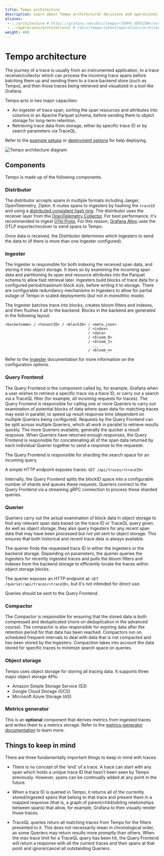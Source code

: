 ```yaml
---
title: Tempo architecture
description: Learn about Tempo architectural decisions and operational implications.
aliases:
 - ../architecture # https://grafana.com/docs/tempo/<TEMPO_VERSION>/architecture/
 - ../operations/architecture/ # /docs/tempo/latest/operations/architecture/
weight: 400
---
```


# Tempo architecture

The journey of a trace is usually from an instrumented application, to a trace receiver/collector which can process the incoming trace spans before batching them up and sending them to a trace backend store (such as Tempo), and then those traces being retrieved and visualized in a tool like Grafana.

Tempo acts in two major capacities:

* An ingester of trace span, sorting the span resources and attributes into columns in an Apache Parquet schema, before sending them to object storage for long-term retention.
* Retrieving trace data from storage, either by specific trace ID or by search parameters via TraceQL.

Refer to the [example setups](https://grafana.com/docs/tempo/<TEMPO_VERSION>/getting-started/example-demo-app/)
or [deployment options](https://grafana.com/docs/tempo/<TEMPO_VERSION>/setup/deployment/) for help deploying.

![Tempo architecture diagram](/media/docs/tempo/tempo_arch.png)

## Components

Tempo is made up of the following components.

### Distributor

The distributor accepts spans in multiple formats including Jaeger, OpenTelemetry, Zipkin. It routes spans to ingesters by hashing the `traceID` and using a [distributed consistent hash ring](http://grafana.com/docs/tempo/<TEMPO_VERSION>/operations/manage-advanced-systems/consistent_hash_ring/).
The distributor uses the receiver layer from the [OpenTelemetry Collector](https://github.com/open-telemetry/opentelemetry-collector).
For best performance, it's recommended to ingest [OTel Proto](https://github.com/open-telemetry/opentelemetry-proto).
For this reason, [Grafana Alloy](https://github.com/grafana/alloy/) uses the OTLP exporter/receiver to send spans to Tempo.

Once data is received, the Distributor determines which Ingesters to send the data to (if there is more than one Ingester configured).

### Ingester

The Ingester is responsible for both indexing the received span data, and storing it into object storage.
It does so by examining the incoming span data and partitioning its span and resource attributes into the Parquet schema to allow fast retrieval later.
Ingesters build blocks of trace data for a configured period/maximum block size, before writing it to storage.
There are configurable redundancy mechanisms in Ingesters to allow for partial outage of Tempo in scaled deployments (but not in monolithic mode).

The Ingester batches trace into blocks, creates bloom filters and indexes, and then flushes it all to the backend.
Blocks in the backend are generated in the following layout:

```
<bucketname> / <tenantID> / <blockID> / <meta.json>
                                      / <index>
                                      / <data>
                                      / <bloom_0>
                                      / <bloom_1>
                                        ...
                                      / <bloom_n>
```

Refer to the [Ingester](https://grafana.com/docs/tempo/<TEMPO_VERSION>/configuration/#ingester) documentation for more information on the configuration options.

### Query Frontend

The Query Frontend is the component called by, for example, Grafana when a user wishes to retrieve a specific trace via a trace ID, or carry out a search via a TraceQL filter (for example, all incoming requests for traces).
The Query Frontend is responsible for calling one or more Queriers to carry out examination of potential blocks of data where span data for matching traces may exist in parallel, to speed up result response time (dependent on multiple Queriers being configured).
Requests by the Query Frontend can be split across multiple Queriers, which all work in parallel to retrieve results quickly.
The more Queriers available, generally the quicker a result response.
When Queriers have returned enough responses, the Query Frontend is responsible for concatenating all of the span data returned by each individual Querier together to send a response to the requester.

The Query Frontend is responsible for sharding the search space for an incoming query.

A simple HTTP endpoint exposes traces:
`GET /api/traces/<traceID>`

Internally, the Query Frontend splits the blockID space into a configurable number of shards and queues these requests.
Queriers connect to the Query Frontend via a streaming gRPC connection to process these sharded queries.

### Querier

Queriers carry out the actual examination of block data in object storage to find any relevant span data based on the trace ID or TraceQL query given.
As well as object storage, they also query Ingesters for any recent span data that may have been processed but not yet sent to object storage.
This ensures that both historical and recent trace data is always available.

The querier finds the requested trace ID in either the ingesters or the backend storage.
Depending on parameters, the querier queries the ingesters for recently ingested traces and pulls the bloom filters and indexes from the backend storage to efficiently locate the traces within object storage blocks.

The querier exposes an HTTP endpoint at:
`GET /querier/api/traces/<traceID>`, but it's not intended for direct use.

Queries should be sent to the Query Frontend.

### Compactor

The Compactor is responsible for ensuring that the stored data is both compressed and deduplicated (more on deduplication in the advanced course).
The compactor is also responsible for expiring data after the retention period for that data has been reached.
Compactors run on scheduled frequent intervals to deal with data that is not compacted and has been stored by the Ingesters.
Compaction takes into account the data stored for specific traces to minimize search space on queries.

### Object storage

Tempo uses object storage for storing all tracing data. It supports three major object storage APIs:

* Amazon Simple Storage Service (S3)
* Google Cloud Storage (GCS)
* Microsoft Azure Storage (AS)

### Metrics generator

This is an **optional** component that derives metrics from ingested traces and writes them to a metrics storage. Refer to the [metrics-generator documentation](https://grafana.com/docs/tempo/<TEMPO_VERSION>/metrics-generator/) to learn more.

## Things to keep in mind

There are three fundamentally important things to keep in mind with traces:

* There is no concept of the 'end' of a trace. A trace can start with any span which holds a unique trace ID that hasn't been seen by Tempo previously. However, spans can be continually added at any point in the future.

* When a trace ID is queried in Tempo, it returns all of the currently stored/ingested spans that belong to that trace and present them in a mapped response (that is, a graph of parent/child/sibling relationships between spans) that allow, for example, Grafana to then visually render those traces.

* TraceQL queries return all matching traces from Tempo for the filters presented to it. This does not necessarily mean in chronological order, as some Queriers may return results more promptly than others. When the max trace limit for a TraceQL query has been hit, the Query Frontend will return a response with all the current traces and their spans at that point and ignore/cancel all outstanding Queriers.
